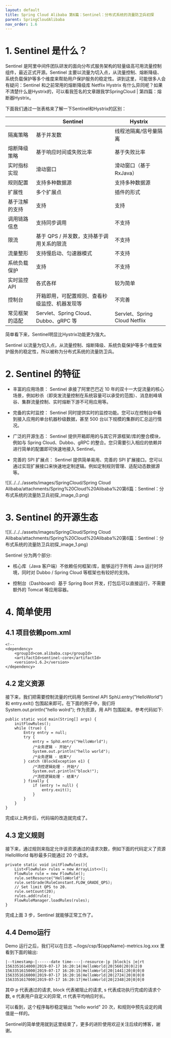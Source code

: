 ```yaml
---
layout: default
title: Spring Cloud Alibaba 第6篇：Sentinel：分布式系统的流量防卫兵初探
parent: SpringCloudAlibaba
nav_order: 1.6
---
```


# 1. Sentinel 是什么？

Sentinel 是阿里中间件团队研发的面向分布式服务架构的轻量级高可用流量控制组件，最近正式开源。Sentinel 主要以流量为切入点，从流量控制、熔断降级、系统负载保护等多个维度来帮助用户保护服务的稳定性。讲到这里，可能很多人会有疑问：Sentinel 和之前常用的熔断降级库 Netflix Hystrix 有什么异同呢？如果不清楚什么是Hystrix的，可以看我签名的文章跟我学SpringCloud | 第四篇：熔断器Hystrix。

下面我们通过一张表格来了解一下Sentinel和Hystrix的区别：

|   | Sentinel | Hystrix | 
| -- | -- | -- |
| 隔离策略 | 基于并发数 | 线程池隔离/信号量隔离 | 
| 熔断降级策略 | 基于响应时间或失败比率 | 基于失败比率 | 
| 实时指标实现 | 滑动窗口 | 滑动窗口（基于 RxJava） | 
| 规则配置 | 支持多种数据源 | 支持多种数据源 | 
| 扩展性 | 多个扩展点 | 插件的形式 | 
| 基于注解的支持 | 支持 | 支持 | 
| 调用链路信息 | 支持同步调用 | 不支持 | 
| 限流 | 基于 QPS / 并发数，支持基于调用关系的限流 | 不支持 | 
| 流量整形 | 支持慢启动、匀速器模式 | 不支持 | 
| 系统负载保护 | 支持 | 不支持 | 
| 实时监控 API | 各式各样 | 较为简单 | 
| 控制台 | 开箱即用，可配置规则、查看秒级监控、机器发现等 | 不完善 | 
| 常见框架的适配 | Servlet、Spring Cloud、Dubbo、gRPC 等 | Servlet、Spring Cloud Netflix | 


简单看下来，Sentinel明显比Hystrix功能更为强大。

Sentinel 以流量为切入点，从流量控制、熔断降级、系统负载保护等多个维度保护服务的稳定性，所以被称为分布式系统的流量防卫兵。

# 2. Sentinel 的特征

- 丰富的应用场景： Sentinel 承接了阿里巴巴近 10 年的双十一大促流量的核心场景，例如秒杀（即突发流量控制在系统容量可以承受的范围）、消息削峰填谷、集群流量控制、实时熔断下游不可用应用等。

- 完备的实时监控： Sentinel 同时提供实时的监控功能。您可以在控制台中看到接入应用的单台机器秒级数据，甚至 500 台以下规模的集群的汇总运行情况。

- 广泛的开源生态： Sentinel 提供开箱即用的与其它开源框架/库的整合模块，例如与 Spring Cloud、Dubbo、gRPC 的整合。您只需要引入相应的依赖并进行简单的配置即可快速地接入 Sentinel。

- 完善的 SPI 扩展点： Sentinel 提供简单易用、完善的 SPI 扩展接口。您可以通过实现扩展接口来快速地定制逻辑。例如定制规则管理、适配动态数据源等。

![](../../../assets/images/SpringCloud/Spring Cloud Alibaba/attachments/Spring%20Cloud%20Alibaba%20第6篇：Sentinel：分布式系统的流量防卫兵初探_image_0.png)

# 3. Sentinel 的开源生态

![](../../../assets/images/SpringCloud/Spring Cloud Alibaba/attachments/Spring%20Cloud%20Alibaba%20第6篇：Sentinel：分布式系统的流量防卫兵初探_image_1.png)

Sentinel 分为两个部分:

- 核心库（Java 客户端）不依赖任何框架/库，能够运行于所有 Java 运行时环境，同时对 Dubbo / Spring Cloud 等框架也有较好的支持。

- 控制台（Dashboard）基于 Spring Boot 开发，打包后可以直接运行，不需要额外的 Tomcat 等应用容器。

# 4. 简单使用

## 4.1 项目依赖pom.xml

```
<!-- 
<dependency>
    <groupId>com.alibaba.csp</groupId>
    <artifactId>sentinel-core</artifactId>
    <version>1.6.2</version>
</dependency>
```

## 4.2 定义资源

接下来，我们把需要控制流量的代码用 Sentinel API SphU.entry("HelloWorld") 和 entry.exit() 包围起来即可。在下面的例子中，我们将 System.out.println("hello wolrd"); 作为资源，用 API 包围起来。参考代码如下:

```
public static void main(String[] args) {
    initFlowRules();
    while (true) {
        Entry entry = null;
        try {
            entry = SphU.entry("HelloWorld");
            /*业务逻辑 - 开始*/
            System.out.println("hello world");
            /*业务逻辑 - 结束*/
        } catch (BlockException e1) {
            /*流控逻辑处理 - 开始*/
            System.out.println("block!");
            /*流控逻辑处理 - 结束*/
        } finally {
            if (entry != null) {
                entry.exit();
            }
        }
    }
}
```

完成以上两步后，代码端的改造就完成了。

## 4.3 定义规则

接下来，通过规则来指定允许该资源通过的请求次数，例如下面的代码定义了资源 HelloWorld 每秒最多只能通过 20 个请求。

```
private static void initFlowRules(){
    List<FlowRule> rules = new ArrayList<>();
    FlowRule rule = new FlowRule();
    rule.setResource("HelloWorld");
    rule.setGrade(RuleConstant.FLOW_GRADE_QPS);
    // Set limit QPS to 20.
    rule.setCount(20);
    rules.add(rule);
    FlowRuleManager.loadRules(rules);
}
```

完成上面 3 步，Sentinel 就能够正常工作了。

## 4.4 Demo运行

Demo 运行之后，我们可以在日志 ~/logs/csp/${appName}-metrics.log.xxx 里看到下面的输出:

```
|--timestamp-|------date time----|-resource-|p |block|s |e|rt
1563351614000|2019-07-17 16:20:14|HelloWorld|20|560|20|0|2|0
1563351615000|2019-07-17 16:20:15|HelloWorld|20|1441|20|0|0|0
1563351616000|2019-07-17 16:20:16|HelloWorld|20|2724|20|0|0|0
1563351617000|2019-07-17 16:20:17|HelloWorld|20|2348|20|0|0|0
```

其中 p 代表通过的请求, block 代表被阻止的请求, s 代表成功执行完成的请求个数, e 代表用户自定义的异常, rt 代表平均响应时长。

可以看到，这个程序每秒稳定输出 "hello world" 20 次，和规则中预先设定的阈值是一样的。

Sentinel的简单使用就到这里结束了，更多的进阶使用欢迎关注后续的博客，谢谢。